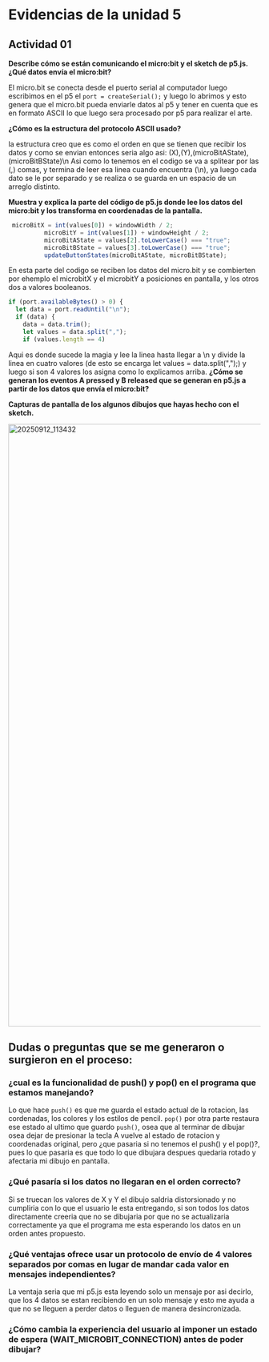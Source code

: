 
# Evidencias de la unidad 5

## Actividad 01

**Describe cómo se están comunicando el micro:bit y el sketch de p5.js. ¿Qué datos envía el micro:bit?**

El micro.bit se conecta desde el puerto serial al computador luego escribimos en el p5 el `port = createSerial();` y luego lo abrimos y esto genera que el micro.bit pueda enviarle datos al p5 y tener en cuenta que es en formato ASCII lo que luego sera procesado por p5 para realizar el arte.

**¿Cómo es la estructura del protocolo ASCII usado?**

la estructura creo que es como el orden en que se tienen que recibir los datos y como se envian entonces seria algo asi: (X),(Y),(microBitAState),(microBitBState)\n
Asi como lo tenemos en el codigo se va a splitear por las (,) comas, y termina de leer esa linea cuando encuentra (\n), ya luego cada dato se le por separado y se realiza o se guarda en un espacio de un arreglo distinto.

**Muestra y explica la parte del código de p5.js donde lee los datos del micro:bit y los transforma en coordenadas de la pantalla.**

```js
 microBitX = int(values[0]) + windowWidth / 2;
          microBitY = int(values[1]) + windowHeight / 2;
          microBitAState = values[2].toLowerCase() === "true";
          microBitBState = values[3].toLowerCase() === "true";
          updateButtonStates(microBitAState, microBitBState);
```

En esta parte del codigo se reciben los datos del micro.bit y se combierten por ehemplo el microbitX y el microbitY a posiciones en pantalla, y los otros dos a valores booleanos.

```js
if (port.availableBytes() > 0) {
  let data = port.readUntil("\n");
  if (data) {
    data = data.trim();
    let values = data.split(",");
    if (values.length == 4) 
```
Aqui es donde sucede la magia y lee la linea hasta llegar a \n y divide la linea en cuatro valores (de esto se encarga let values = data.split(",");) y luego si son 4 valores los asigna como lo explicamos arriba.
**¿Cómo se generan los eventos A pressed y B released que se generan en p5.js a partir de los datos que envía el micro:bit?**

**Capturas de pantalla de los algunos dibujos que hayas hecho con el sketch.**


<img width="1362" height="1204" alt="20250912_113432" src="https://github.com/user-attachments/assets/fdad1216-9c75-48f9-ad08-5b0ecfa02cae" />

## Dudas o preguntas que se me generaron o surgieron en el proceso:

### **¿cual es la funcionalidad de push() y pop() en el programa que estamos manejando?**

Lo que hace `push()` es que me guarda el estado actual de la rotacion, las cordenadas, los colores y los estilos de pencil. `pop()` por otra parte restaura ese estado al ultimo que guardo `push()`, osea que al terminar de dibujar osea dejar de presionar la tecla A vuelve al estado de rotacion y coordenadas original, pero ¿que pasaria si no tenemos el push() y el pop()?, pues lo que pasaria es que todo lo que dibujara despues quedaria rotado y afectaria mi dibujo en pantalla.

### **¿Qué pasaría si los datos no llegaran en el orden correcto?**
Si se truecan los valores de X y Y el dibujo saldria distorsionado y no cumpliria con lo que el usuario le esta entregando, si son todos los datos directamente creeria que no se dibujaria por que no se actualizaria correctamente ya que el programa me esta esperando los datos en un orden antes propuesto.

### **¿Qué ventajas ofrece usar un protocolo de envío de 4 valores separados por comas en lugar de mandar cada valor en mensajes independientes?**

La ventaja seria que mi p5.js esta leyendo solo un mensaje por asi decirlo, que los 4 datos se estan recibiendo en un solo mensaje y esto me ayuda a que no se lleguen a perder datos o lleguen de manera desincronizada.

### **¿Cómo cambia la experiencia del usuario al imponer un estado de espera (WAIT_MICROBIT_CONNECTION) antes de poder dibujar?**








